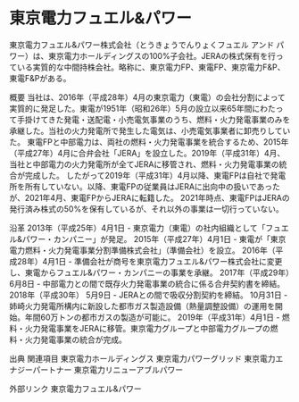 # 東京電力フュエル&パワー

東京電力フュエル&パワー株式会社（とうきょうでんりょくフュエル アンド パワー）は、東京電力ホールディングスの100%子会社。JERAの株式保有を行っている実質的な中間持株会社。略称に、東京電力FP、東電FP、東京電力F&P、東電F&Pがある。

概要
当社は、2016年（平成28年）4月の東京電力（東電）の会社分割によって実質的に発足した。東電が1951年（昭和26年）5月の設立以来65年間にわたって手掛けてきた発電・送配電・小売電気事業のうち、燃料・火力発電事業のみを承継した。当社の火力発電所で発生した電気は、小売電気事業者に卸売りしていた。
東電FPと中部電力は、両社の燃料・火力発電事業を統合するため、2015年（平成27年）4月に合弁会社「JERA」を設立した。2019年（平成31年）4月、当社と中部電力の火力発電所が全てJERAに移管され、燃料・火力発電事業の統合が完成した。
したがって2019年（平成31年）4月以降、東電FPは自社で発電所を所有していない。以降、東電FPの従業員はJERAに出向中の扱いであったが、2021年4月、東電FPからJERAに転籍した。
2021年時点、東電FPはJERAの発行済み株式の50%を保有しているが、それ以外の事業は一切行っていない。

沿革
2013年（平成25年）4月1日 - 東京電力（東電）の社内組織として「フュエル&パワー・カンパニー」が発足。
2015年（平成27年）4月1日 - 東電が「東京電力燃料・火力発電事業分割準備株式会社」（準備会社）を設立。
2016年（平成28年）4月1日 - 準備会社が商号を東京電力フュエル&パワー株式会社に変更し、東電からフュエル&パワー・カンパニーの事業を承継。
2017年（平成29年）6月8日 - 中部電力との間で既存火力発電事業の統合に係る合弁契約書を締結。
2018年（平成30年）
5月9日 - JERAとの間で吸収分割契約を締結。
10月31日 - 姉崎火力発電所構内に新設した都市ガス製造設備（熱量調整設備）の運用を開始。年間60万トンの都市ガスの製造が可能に。
2019年（平成31年）4月1日 - 燃料・火力発電事業をJERAに移管。東京電力グループと中部電力グループの燃料・火力発電事業の統合が完成。

出典
関連項目
東京電力ホールディングス
東京電力パワーグリッド
東京電力エナジーパートナー
東京電力リニューアブルパワー

外部リンク
東京電力フュエル&パワー
